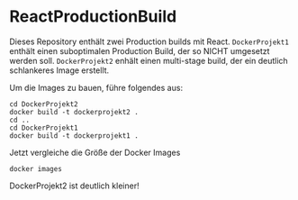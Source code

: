 # ReactProductionBuild

Dieses Repository enthält zwei Production builds mit React. `DockerProjekt1` enthält einen suboptimalen Production Build, der so NICHT umgesetzt werden soll. `DockerProjekt2` enhält einen multi-stage build, der ein deutlich schlankeres Image erstellt.

Um die Images zu bauen, führe folgendes aus:

```
cd DockerProjekt2
docker build -t dockerprojekt2 .
cd ..
cd DockerProjekt1
docker build -t dockerprojekt1 .
```

Jetzt vergleiche die Größe der Docker Images

```
docker images
```

DockerProjekt2 ist deutlich kleiner!
